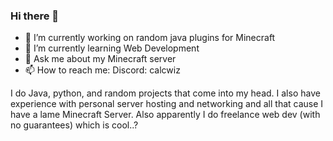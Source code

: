 ### Hi there 👋

- 🔭 I’m currently working on random java plugins for Minecraft
- 🌱 I’m currently learning Web Development
- 💬 Ask me about my Minecraft server
- 📫 How to reach me: Discord: calcwiz

I do Java, python, and random projects that come into my head. I also have experience with personal server hosting and networking and all that cause I have a lame Minecraft Server. Also apparently I do freelance web dev (with no guarantees) which is cool..?
